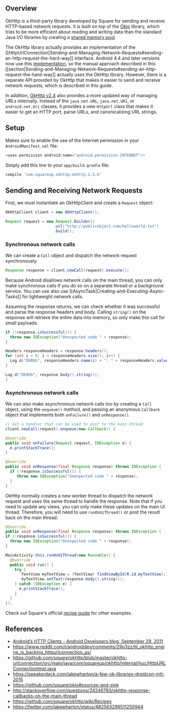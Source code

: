 ## Overview

OkHttp is a third-party library developed by Square for sending and receive HTTP-based network requests.  It is built on top of the [Okio](https://corner.squareup.com/2014/04/okio.html) library, which tries to be more efficient about reading and writing data than
the standard Java I/O libraries by creating a [shared memory pool](https://www.youtube.com/watch?v=WvyScM_S88c&feature=youtu.be).

The OkHttp library actually provides an implementation of the [[HttpUrlConnection|Sending-and-Managing-Network-Requests#sending-an-http-request-the-hard-way]]
interface. Android 4.4 and later versions now use this [implementation](https://github.com/square/okhttp/blob/master/okhttp-urlconnection/src/main/java/com/squareup/okhttp/internal/huc/HttpURLConnectionImpl.java), so the manual approach described in this [[section|Sending-and-Managing-Network-Requests#sending-an-http-request-the-hard-way]] actually uses the OkHttp library.
However, there is a separate API provided by OkHttp that makes it easier to send and receive network requests, which is described in this guide.  

In addition, [OkHttp v2.4](https://corner.squareup.com/2015/05/okhttp-2-4.html) also provides a more updated way of managing URLs internally.  Instead of the `java.net.URL`, `java.net.URI`, or `android.net.Uri` classes, it provides a new `HttpUrl` class that makes it easier to get an HTTP port, parse URLs, and canonicalizing URL strings.

## Setup

Makes sure to enable the use of the Internet permission in your `AndroidManifest.xml` file:

```java
<uses-permission android:name="android.permission.INTERNET"/>
```

Simply add this line to your `app/build.gradle` file:

```gradle
compile 'com.squareup.okhttp:okhttp:2.5.0'
```

## Sending and Receiving Network Requests

First, we must instantiate an OkHttpClient and create a `Request` object:

```java
OkHttpClient client = new OkHttpClient();

Request request = new Request.Builder()
                     .url("http://publicobject.com/helloworld.txt")
                     .build();
```

### Synchronous network calls

We can create a `Call` object and dispatch the network request synchronously:

```java
Response response = client.newCall(request).execute();
```

Because Android disallows network calls on the main thread, you can only make synchronous calls if you do so on a separate thread or a background service.  You can use also use [[AsyncTask|Creating-and-Executing-Async-Tasks]] for lightweight network calls.

Assuming the response returns, we can check whether it was successful and parse the response headers and body. Calling `string()` on the response will retrieve the entire data into memory, so only make this call for small payloads.

```java
if (!response.isSuccessful()) {
  throw new IOException("Unexpected code " + response);
} 

Headers responseHeaders = response.headers();
for (int i = 0; i < responseHeaders.size(); i++) {
  Log.d("DEBUG", responseHeaders.name(i) + ": " + responseHeaders.value(i));
}

Log.d("DEBUG", response.body().string());
}
```

### Asynchronous network calls

We can also make asynchronous network calls too by creating a `Call` object, using the `enqueue()` method, and
passing an anonymous `Callback` object that implements both `onFailure()` and `onResponse()`.  

```java
// Get a handler that can be used to post to the main thread
client.newCall(request).enqueue(new Callback() {

@Override
public void onFailure(Request request, IOException e) {
  e.printStackTrace();
}

@Override
public void onResponse(final Response response) throws IOException {
  if (!response.isSuccessful()) {
     throw new IOException("Unexpected code " + response);
  }
}
```

OkHttp normally creates a new worker thread to dispatch the network request and uses the same thread
to handle the response.  Note that if you need to update any views, you can only make these updates
on the main UI thread.  Therefore, you will need to use `runOnUiThread()` or post the result back on the main thread:

```java
@Override
public void onResponse(final Response response) throws IOException {
if (!response.isSuccessful()) {
  throw new IOException("Unexpected code " + response);
}

MainActivity.this.runOnUiThread(new Runnable() {
  @Override
  public void run() {
    try {
       TextView myTextView = (TextView) findViewById(R.id.myTextView);
       myTextView.setText(response.body().string());
    } catch (IOException e) {
      e.printStackTrace();
    }
  }
});
```

Check out Square's official [recipe guide](https://github.com/square/okhttp/wiki/Recipes) for other examples.

## References

* [Android’s HTTP Clients - Android Developers blog, September 29, 2011](http://android-developers.blogspot.com/2011/09/androids-http-clients.html)
* <https://www.reddit.com/r/androiddev/comments/29p3zz/til_okhttp_engine_is_backing_httpurlconnection_as/>
* <https://github.com/square/okhttp/blob/master/okhttp-urlconnection/src/main/java/com/squareup/okhttp/internal/huc/HttpURLConnectionImpl.java>
* <https://speakerdeck.com/jakewharton/a-few-ok-libraries-droidcon-mtl-2015>
* <https://github.com/square/okio#sources-and-sink>
* <http://stackoverflow.com/questions/24246783/okhttp-response-callbacks-on-the-main-thread>
* <https://github.com/square/okhttp/wiki/Recipes>
* <https://twitter.com/jakewharton/status/482563299511250944>